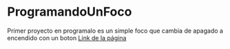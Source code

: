 # ProgramandoUnFoco
Primer proyecto en programalo es un simple foco que cambia de apagado a encendido con un boton <a href="https://lucaszhh.github.io/ProgramandoUnFoco/" target="_blank" >Link de la página</a>
